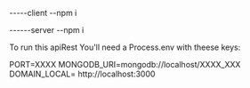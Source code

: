 -----client 
        --npm i 

------server
        --npm i



To run this apiRest
You'll need a Process.env with theese keys:

PORT=XXXX
MONGODB_URI=mongodb://localhost/XXXX_XXX
DOMAIN_LOCAL= http://localhost:3000